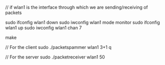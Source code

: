 // if wlan1 is the interface through which we are sending/receiving of packets

sudo ifconfig wlan1 down
sudo iwconfig wlan1 mode monitor
sudo ifconfig wlan1 up
sudo iwconfig wlan1 chan 7

make

// For the client
sudo ./packetspammer wlan1 3+1 q

// For the server 
sudo ./packetreceiver wlan1 50

